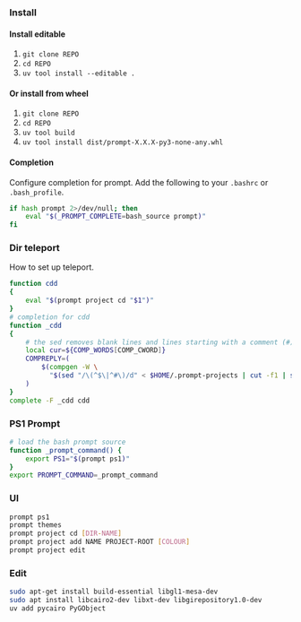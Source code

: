 

### Install

#### Install editable
1. `git clone REPO`
1. `cd REPO`
1. `uv tool install --editable .`

#### Or install from wheel
1. `git clone REPO`
1. `cd REPO`
1. `uv tool build`
1. `uv tool install dist/prompt-X.X.X-py3-none-any.whl`

#### Completion
Configure completion for prompt. Add the following to your `.bashrc` or `.bash_profile`.
``` bash
if hash prompt 2>/dev/null; then
    eval "$(_PROMPT_COMPLETE=bash_source prompt)"
fi
```

### Dir teleport

How to set up teleport.

``` bash
function cdd
{
    eval "$(prompt project cd "$1")"
}
# completion for cdd
function _cdd
{
    # the sed removes blank lines and lines starting with a comment (#)
    local cur=${COMP_WORDS[COMP_CWORD]}
    COMPREPLY=(
        $(compgen -W \
          "$(sed "/\(^$\|^#\)/d" < $HOME/.prompt-projects | cut -f1 | sort | xargs)" -- "$cur")
    )
}
complete -F _cdd cdd
```

### PS1 Prompt

``` bash
# load the bash prompt source
function _prompt_command() {
    export PS1="$(prompt ps1)"
}
export PROMPT_COMMAND=_prompt_command
```

### UI

``` bash
prompt ps1
prompt themes
prompt project cd [DIR-NAME]
prompt project add NAME PROJECT-ROOT [COLOUR]
prompt project edit
```


### Edit

``` bash
sudo apt-get install build-essential libgl1-mesa-dev
sudo apt install libcairo2-dev libxt-dev libgirepository1.0-dev
uv add pycairo PyGObject
```
